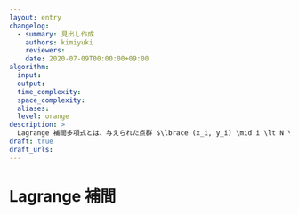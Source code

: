 ```yaml
---
layout: entry
changelog:
  - summary: 見出し作成
    authors: kimiyuki
    reviewers:
    date: 2020-07-09T00:00:00+09:00
algorithm:
  input:
  output:
  time_complexity:
  space_complexity:
  aliases:
  level: orange
description: >
  Lagrange 補間多項式とは、与えられた点群 $\lbrace (x_i, y_i) \mid i \lt N \rbrace$ をすべて通る ($\forall i \lt N. f(x_i) = y_i$ を満たす) ような最小次数の多項式 $f$ のことである。Lagrange 補間をするとは、この多項式を求めることである。Lagrange 補間は $O(N^2)$ あるいは $O(N \log N)$ で行うことができる。
draft: true
draft_urls:
---
```


# Lagrange 補間
